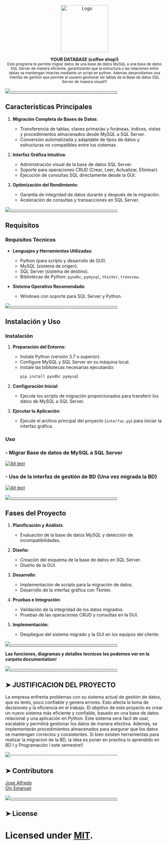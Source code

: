 
<!-- ⚠️ This README has been generated from the file(s) "blueprint.md" ⚠️--><p align="center">
    
  <img src="https://raw.githubusercontent.com/andreasbm/readme/master/assets/logo-shadow.png" alt="Logo" width="150" height="150" />
  
<p align="center">
  <b>YOUR DATABASE (coffee shop!) </b></br>
  <sub>Este programa te permite migrar datos de una base de datos MySQL a una base de datos SQL Server de manera eficiente, garantizando que la estructura y las relaciones entre tablas se mantengan intactas mediante un script en python. Ademas desarrollamos una interfaz de gestion que permite al usuario gestionar las tablas de la Base de datos SQL Server de manera visual!!!   <sub>

[![-----------------------------------------------------](https://raw.githubusercontent.com/andreasbm/readme/master/assets/lines/colored.png)](#installation)

## Características Principales

1. **Migración Completa de Bases de Datos**:
   - Transferencia de tablas, claves primarias y foráneas, índices, vistas y procedimientos almacenados desde MySQL a SQL Server.
   - Conversión automatizada y adaptable de tipos de datos y estructuras no compatibles entre los sistemas.

2. **Interfaz Gráfica Intuitiva**:
   - Administración visual de la base de datos SQL Server.
   - Soporte para operaciones CRUD (Crear, Leer, Actualizar, Eliminar).
   - Ejecución de consultas SQL directamente desde la GUI.

3. **Optimización del Rendimiento**:
   - Garantía de integridad de datos durante y después de la migración.
   - Aceleración de consultas y transacciones en SQL Server.
   
[![-----------------------------------------------------](https://raw.githubusercontent.com/andreasbm/readme/master/assets/lines/colored.png)](#getting-started-quick)

## Requisitos

### Requisitos Técnicos

- **Lenguajes y Herramientas Utilizadas**:
  - Python (para scripts y desarrollo de GUI).
  - MySQL (sistema de origen).
  - SQL Server (sistema de destino).
  - Bibliotecas de Python: `pyodbc`, `pymysql`, `tkinter`, `treeview`.

- **Sistema Operativo Recomendado**:
  - Windows con soporte para SQL Server y Python.
  
[![-----------------------------------------------------](https://raw.githubusercontent.com/andreasbm/readme/master/assets/lines/colored.png)](#getting-started-quick)
## Instalación y Uso

### Instalación

1. **Preparación del Entorno**:
   - Instale Python (versión 3.7 o superior).
   - Configure MySQL y SQL Server en su máquina local.
   - Instale las bibliotecas necesarias ejecutando:
     ```bash
     pip install pyodbc pymysql
     ```

2. **Configuración Inicial**:
   - Ejecute los scripts de migración proporcionados para transferir los datos de MySQL a SQL Server.

3. **Ejecutar la Aplicación**:
   - Ejecute el archivo principal del proyecto (`interfaz.py`) para iniciar la interfaz gráfica.

### Uso

### - Migrar Base de datos de MySQL a SQL Server

[![Alt text](https://img.youtube.com/vi/t64yTD24jDM/0.jpg)](https://www.youtube.com/watch?v=t64yTD24jDM)


### - Uso de la interfaz de gestión de BD (Una vez migrada la BD)

[![Alt text](https://img.youtube.com/vi/_LD8SP8mm80/0.jpg)](https://www.youtube.com/watch?v=_LD8SP8mm80)


[![-----------------------------------------------------](https://raw.githubusercontent.com/andreasbm/readme/master/assets/lines/colored.png)](#getting-started-quick)


## Fases del Proyecto

1. **Planificación y Análisis**:
   - Evaluación de la base de datos MySQL y detección de incompatibilidades.

2. **Diseño**:
   - Creación del esquema de la base de datos en SQL Server.
   - Diseño de la GUI.

3. **Desarrollo**:
   - Implementación de scripts para la migración de datos.
   - Desarrollo de la interfaz gráfica con Tkinter.

4. **Pruebas e Integración**:
   - Validación de la integridad de los datos migrados.
   - Pruebas de las operaciones CRUD y consultas en la GUI.

5. **Implementación**:
   - Despliegue del sistema migrado y la GUI en los equipos del cliente.





[![-----------------------------------------------------](https://raw.githubusercontent.com/andreasbm/readme/master/assets/lines/colored.png)](#contributors)



**Las funciones, diagramas y detalles tecnicos los podemos ver en la carpeta documentation**!

[![-----------------------------------------------------](https://raw.githubusercontent.com/andreasbm/readme/master/assets/lines/colored.png)](#contributors)


## ➤ JUSTIFICACION DEL PROYECTO
La empresa enfrenta problemas con su sistema actual de gestión de datos, que es lento, poco confiable y genera errores. Esto afecta la toma de decisiones y la eficiencia en el trabajo. El objetivo de este proyecto es crear un nuevo sistema más eficiente y confiable, basado en una base de datos relacional y una aplicación en Python. Este sistema será fácil de usar, escalable y permitirá gestionar los datos de manera efectiva. Además, se implementarán procedimientos almacenados para asegurar que los datos se mantengan correctos y consistentes. Si bien existen herramientas para realizar la migracion de la BD, la idea es poner en practica lo aprendido en BD I y Programación I este semestre!!

![-----------------------------------------------------](https://raw.githubusercontent.com/andreasbm/readme/master/assets/lines/dark.png)

## ➤ Contributors
	

                                                            
 [Jose Alfredo](https://github.com/AlfredoZC)           
 [Oly Emanuel](https://github.com/nicosnz)                                                         


[![-----------------------------------------------------](https://raw.githubusercontent.com/andreasbm/readme/master/assets/lines/colored.png)](#license)

## ➤ License
	
Licensed under [MIT](https://opensource.org/licenses/MIT).
=======

